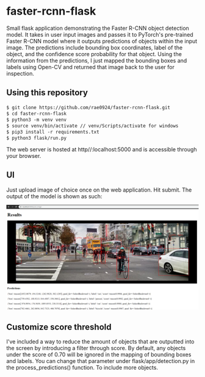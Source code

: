 # faster-rcnn-flask
Small flask application demonstrating the Faster R-CNN object detection model. It takes in user input images and passes it to PyTorch's
pre-trained Faster R-CNN model where it outputs predictions of objects within the input image. The predictions include bounding box
coordinates, label of the object, and the confidence score probability for that object. Using the information from the predictions, I just mapped the bounding boxes and labels using Open-CV and returned that image back to the user for inspection.

## Using this repository

```
$ git clone https://github.com/rae0924/faster-rcnn-flask.git
$ cd faster-rcnn-flask
$ python3 -m venv venv
$ source venv/bin/activate // venv/Scripts/activate for windows
$ pip3 install -r requirements.txt
$ python3 flask/run.py
```
The web server is hosted at http//:localhost:5000 and is accessible through your browser.

## UI

Just upload image of choice once on the web application. Hit submit. The output of the model is shown as such: 

![](results_ui.png)

## Customize score threshold

I've included a way to reduce the amount of objects that are outputted into the screen by introducing a filter
through score. By default, any objects under the score of 0.70 will be ignored in the mapping of bounding boxes 
and labels. You can change that parameter under flask/app/detection.py in the process_predictions() function. To
include more objects.
